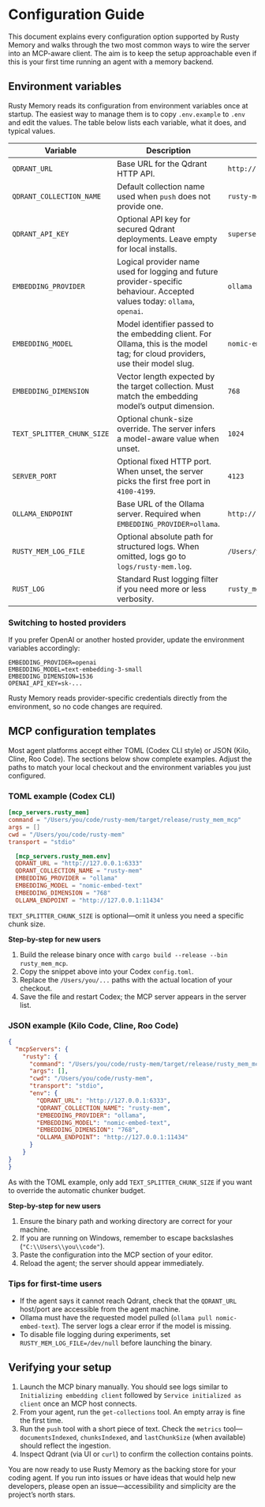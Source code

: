 # Configuration Guide

This document explains every configuration option supported by Rusty Memory and walks through the two most common ways to wire the server into an MCP-aware client. The aim is to keep the setup approachable even if this is your first time running an agent with a memory backend.

## Environment variables

Rusty Memory reads its configuration from environment variables once at startup. The easiest way to manage them is to copy `.env.example` to `.env` and edit the values. The table below lists each variable, what it does, and typical values.

| Variable                   | Description                                                                                                                    | Example                           |
| -------------------------- | ------------------------------------------------------------------------------------------------------------------------------ | --------------------------------- |
| `QDRANT_URL`               | Base URL for the Qdrant HTTP API.                                                                                              | `http://127.0.0.1:6333`           |
| `QDRANT_COLLECTION_NAME`   | Default collection name used when `push` does not provide one.                                                                 | `rusty-mem`                       |
| `QDRANT_API_KEY`           | Optional API key for secured Qdrant deployments. Leave empty for local installs.                                               | `supersecretapikey`               |
| `EMBEDDING_PROVIDER`       | Logical provider name used for logging and future provider-specific behaviour. Accepted values today: `ollama`, `openai`.      | `ollama`                          |
| `EMBEDDING_MODEL`          | Model identifier passed to the embedding client. For Ollama, this is the model tag; for cloud providers, use their model slug. | `nomic-embed-text`                |
| `EMBEDDING_DIMENSION`      | Vector length expected by the target collection. Must match the embedding model’s output dimension.                            | `768`                             |
| `TEXT_SPLITTER_CHUNK_SIZE` | Optional chunk-size override. The server infers a model-aware value when unset.                                                | `1024`                            |
| `SERVER_PORT`              | Optional fixed HTTP port. When unset, the server picks the first free port in `4100-4199`.                                     | `4123`                            |
| `OLLAMA_ENDPOINT`          | Base URL of the Ollama server. Required when `EMBEDDING_PROVIDER=ollama`.                                                      | `http://127.0.0.1:11434`          |
| `RUSTY_MEM_LOG_FILE`       | Optional absolute path for structured logs. When omitted, logs go to `logs/rusty-mem.log`.                                     | `/Users/you/rusty-mem.log`        |
| `RUST_LOG`                 | Standard Rust logging filter if you need more or less verbosity.                                                               | `rusty_mem=debug,tower_http=info` |

### Switching to hosted providers

If you prefer OpenAI or another hosted provider, update the environment variables accordingly:

```env
EMBEDDING_PROVIDER=openai
EMBEDDING_MODEL=text-embedding-3-small
EMBEDDING_DIMENSION=1536
OPENAI_API_KEY=sk-...
```

Rusty Memory reads provider-specific credentials directly from the environment, so no code changes are required.

## MCP configuration templates

Most agent platforms accept either TOML (Codex CLI style) or JSON (Kilo, Cline, Roo Code). The sections below show complete examples. Adjust the paths to match your local checkout and the environment variables you just configured.

### TOML example (Codex CLI)

```toml
[mcp_servers.rusty_mem]
command = "/Users/you/code/rusty-mem/target/release/rusty_mem_mcp"
args = []
cwd = "/Users/you/code/rusty-mem"
transport = "stdio"

  [mcp_servers.rusty_mem.env]
  QDRANT_URL = "http://127.0.0.1:6333"
  QDRANT_COLLECTION_NAME = "rusty-mem"
  EMBEDDING_PROVIDER = "ollama"
  EMBEDDING_MODEL = "nomic-embed-text"
  EMBEDDING_DIMENSION = "768"
  OLLAMA_ENDPOINT = "http://127.0.0.1:11434"
```

`TEXT_SPLITTER_CHUNK_SIZE` is optional—omit it unless you need a specific chunk size.

**Step-by-step for new users**

1. Build the release binary once with `cargo build --release --bin rusty_mem_mcp`.
2. Copy the snippet above into your Codex `config.toml`.
3. Replace the `/Users/you/...` paths with the actual location of your checkout.
4. Save the file and restart Codex; the MCP server appears in the server list.

### JSON example (Kilo Code, Cline, Roo Code)

```json
{
  "mcpServers": {
    "rusty": {
      "command": "/Users/you/code/rusty-mem/target/release/rusty_mem_mcp",
      "args": [],
      "cwd": "/Users/you/code/rusty-mem",
      "transport": "stdio",
      "env": {
        "QDRANT_URL": "http://127.0.0.1:6333",
        "QDRANT_COLLECTION_NAME": "rusty-mem",
        "EMBEDDING_PROVIDER": "ollama",
        "EMBEDDING_MODEL": "nomic-embed-text",
        "EMBEDDING_DIMENSION": "768",
        "OLLAMA_ENDPOINT": "http://127.0.0.1:11434"
      }
    }
}
}
```

As with the TOML example, only add `TEXT_SPLITTER_CHUNK_SIZE` if you want to override the automatic chunker budget.

**Step-by-step for new users**

1. Ensure the binary path and working directory are correct for your machine.
2. If you are running on Windows, remember to escape backslashes (`"C:\\Users\\you\\code"`).
3. Paste the configuration into the MCP section of your editor.
4. Reload the agent; the server should appear immediately.

### Tips for first-time users

- If the agent says it cannot reach Qdrant, check that the `QDRANT_URL` host/port are accessible from the agent machine.
- Ollama must have the requested model pulled (`ollama pull nomic-embed-text`). The server logs a clear error if the model is missing.
- To disable file logging during experiments, set `RUSTY_MEM_LOG_FILE=/dev/null` before launching the binary.

## Verifying your setup

1. Launch the MCP binary manually. You should see logs similar to `Initializing embedding client` followed by `Service initialized as client` once an MCP host connects.
2. From your agent, run the `get-collections` tool. An empty array is fine the first time.
3. Run the `push` tool with a short piece of text. Check the `metrics` tool—`documentsIndexed`, `chunksIndexed`, and `lastChunkSize` (when available) should reflect the ingestion.
4. Inspect Qdrant (via UI or `curl`) to confirm the collection contains points.

You are now ready to use Rusty Memory as the backing store for your coding agent. If you run into issues or have ideas that would help new developers, please open an issue—accessibility and simplicity are the project’s north stars.
